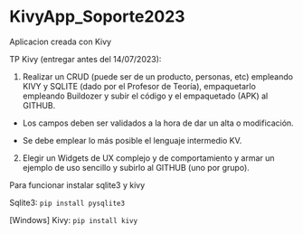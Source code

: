 # KivyApp_Soporte2023
Aplicacion creada con Kivy

TP Kivy (entregar antes del 14/07/2023):

1) Realizar un CRUD (puede ser de un producto, personas, etc) empleando KIVY y SQLITE (dado por el Profesor de Teoría),
   empaquetarlo empleando Buildozer y subir el código y el empaquetado (APK) al GITHUB.

- Los campos deben ser validados a la hora de dar un alta o modificación.

- Se debe emplear lo más posible el lenguaje intermedio KV.

2) Elegir un Widgets de UX complejo y de comportamiento y armar un ejemplo de uso sencillo y subirlo al GITHUB (uno por grupo).

Para funcionar instalar sqlite3 y kivy

Sqlite3: `pip install pysqlite3`

[Windows]
Kivy: `pip install kivy`
